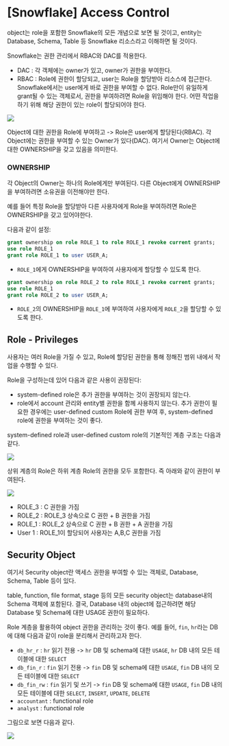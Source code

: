 # [Snowflake] Access Control
object는 role을 포함한 Snowflake의 모든 개념으로 보면 될 것이고, entity는 Database, Schema, Table 등 Snowflake 리소스라고 이해하면 될 것이다.

Snowflake는 권한 관리에서 RBAC와 DAC를 적용한다.
- DAC : 각 객체에는 owner가 있고, owner가 권한을 부여한다.
- RBAC : Role에 권한이 할당되고, user는 Role을 할당받아 리소스에 접근한다.
Snowflake에서는 user에게 바로 권한을 부여할 수 없다. Role만이 유일하게 grant될 수 있는 객체로서, 권한을 부여하려면 Role을 위임해야 한다. 어떤 작업을 하기 위해 해당 권한이 있는 role이 할당되어야 한다.

![](https://docs.snowflake.com/ko/_images/access-control-relationships.png)

Object에 대한 권한을 Role에 부여하고 -> Role은 user에게 할당된다(RBAC).
각 Object에는 권한을 부여할 수 있는 Owner가 있다(DAC). 여기서 Owner는 Object에 대한 OWNERSHIP을 갖고 있음을 의미한다. 

### OWNERSHIP
각 Object의 Owner는 하나의 Role에게만 부여된다. 다른 Object에게 OWNERSHIP을 부여하려면 소유권을 이전해야만 한다.

예를 들어 특정 Role을 할당받아 다른 사용자에게 Role을 부여하려면 Role은 OWNERSHIP을 갖고 있어야한다. 

다음과 같이 설정:

```sql
grant ownership on role ROLE_1 to role ROLE_1 revoke current grants;
use role ROLE_1
grant role ROLE_1 to user USER_A;
```
- `ROLE_1`에게 OWNERSHIP을 부여하여 사용자에게 할당할 수 있도록 한다.

```sql
grant ownership on role ROLE_2 to role ROLE_1 revoke current grants;
use role ROLE_1
grant role ROLE_2 to user USER_A;
```
- `ROLE_2`의 OWNERSHIP을 `ROLE_1`에 부여하여 사용자에게 `ROLE_2`을 할당할 수 있도록 한다.


## Role - Privileges
사용자는 여러 Role을 가질 수 있고, Role에 할당된 권한을 통해 정해진 범위 내에서 작업을 수행할 수 있다.

Role을 구성하는데 있어 다음과 같은 사용이 권장된다: 
- system-defined role은 추가 권한을 부여하는 것이 권장되지 않는다.
- role에서 account 관리와 entity별 권한을 함께 사용하지 않는다. 추가 권한이 필요한 경우에는 user-defined custom Role에 권한 부여 후, system-defined role에 권한을 부여하는 것이 좋다.

system-defined role과 user-defined custom role의 기본적인 계층 구조는 다음과 같다.

![](https://docs.snowflake.com/ko/_images/system-role-hierarchy.png)

상위 계층의 Role은 하위 계층 Role의 권한을 모두 포함한다. 즉 아래와 같이 권한이 부여된다.

![](https://docs.snowflake.com/ko/_images/role-hierarchy.png)

- ROLE_3 : C 권한을 가짐
- ROLE_2 : ROLE_3 상속으로 C 권한 + B 권한을 가짐 
- ROLE_1 : ROLE_2 상속으로 C 권한 + B 권한 + A 권한을 가짐
- User 1 : ROLE_1이 할당되어 사용자는 A,B,C 권한을 가짐


## Security Object
여기서 Security object란 액세스 권한을 부여할 수 있는 객체로, Database, Schema, Table 등이 있다.

table, function, file format, stage 등의 모든 security object는 database내의 Schema 객체에 포함된다. 
결국, Database 내의 object에 접근하려면 해당 Database 및 Schema에 대한 USAGE 권한이 필요하다.

Role 계층을 활용하여 object 권한을 관리하는 것이 좋다. 예를 들어, `fin`, `hr`라는 DB에 대해 다음과 같이 role을 분리해서 관리하고자 한다.
- `db_hr_r` : `hr` 읽기 전용 -> `hr` DB 및 schema에 대한 `USAGE`,  `hr` DB 내의 모든 테이블에 대한 `SELECT`
- `db_fin_r` : `fin` 읽기 전용 -> `fin` DB 및 schema에 대한 `USAGE`,  `fin` DB 내의 모든 테이블에 대한 `SELECT`
- `db_fin_rw` : `fin` 읽기 및 쓰기 -> `fin` DB 및 schema에 대한 `USAGE`,  `fin` DB 내의 모든 테이블에 대한 `SELECT`, `INSERT`, `UPDATE`, `DELETE`
- `accountant` : functional role
- `analyst` : functional role

그림으로 보면 다음과 같다.

![](https://docs.snowflake.com/ko/_images/securable-objects-hierarchy.png)